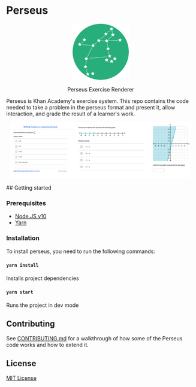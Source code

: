 # Perseus

<p align="center"><img src="logo.png" alt="perseus logo" width="150px"/></p>

<p align="center">Perseus Exercise Renderer</p>

Perseus is Khan Academy's exercise system. This repo contains the code needed to take a problem in the perseus format and present it, allow interaction, and grade the result of a learner's work.

<p align="center"><img src="sample.png" alt="sample of perseus in use" height="150px"/></p>
## Getting started

### Prerequisites

- [Node.JS v10](https://nodejs.org/download/release/v10.18.1/)
- [Yarn](https://yarnpkg.com/lang/en/docs/install/)

### Installation

To install perseus, you need to run the following commands:

#### `yarn install`

Installs project dependencies

#### `yarn start`

Runs the project in dev mode

## Contributing

See [CONTRIBUTING.md](./CONTRIBUTING.md) for a walkthrough of how some
of the Perseus code works and how to extend it.

## License

[MIT License](http://opensource.org/licenses/MIT)
